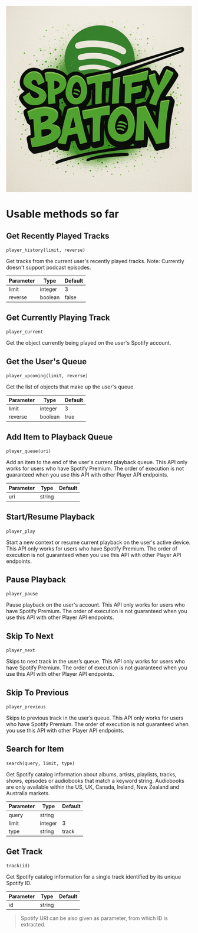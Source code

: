 ![SpotifyBaton](https://raw.githubusercontent.com/tehopirtti/spotifybaton/refs/heads/master/inc/img/logo.png)
# Usable methods so far
## Get Recently Played Tracks
```
player_history(limit, reverse)
```
Get tracks from the current user's recently played tracks. Note: Currently doesn't support podcast episodes.

| Parameter | Type    | Default |
|-----------|---------|---------|
| limit     | integer | 3       |
| reverse   | boolean | false   |
## Get Currently Playing Track
```
player_current
```
Get the object currently being played on the user's Spotify account.
## Get the User's Queue
```
player_upcoming(limit, reverse)
```
Get the list of objects that make up the user's queue.

| Parameter | Type    | Default |
|-----------|---------|---------|
| limit     | integer | 3       |
| reverse   | boolean | true    |
## Add Item to Playback Queue
```
player_queue(uri)
```
Add an item to the end of the user's current playback queue.  This API only works for users who have Spotify Premium. The order of execution is not guaranteed when you use this API with other Player API endpoints.

| Parameter | Type   | Default |
|-----------|--------|---------|
| uri       | string |         |
## Start/Resume Playback
```
player_play
```
Start a new context or resume current playback on the user's active device. This API only works for users who have Spotify Premium. The order of execution is not guaranteed when you use this API with other Player API endpoints.
## Pause Playback
```
player_pause
```
Pause playback on the user's account. This API only works for users who have Spotify Premium. The order of execution is not guaranteed when you use this API with other Player API endpoints.
## Skip To Next
```
player_next
```
Skips to next track in the user’s queue. This API only works for users who have Spotify Premium. The order of execution is not guaranteed when you use this API with other Player API endpoints.
## Skip To Previous
```
player_previous
```
Skips to previous track in the user’s queue. This API only works for users who have Spotify Premium. The order of execution is not guaranteed when you use this API with other Player API endpoints.
## Search for Item
```
search(query, limit, type)
```
Get Spotify catalog information about albums, artists, playlists, tracks, shows, episodes or audiobooks that match a keyword string. Audiobooks are only available within the US, UK, Canada, Ireland, New Zealand and Australia markets.

| Parameter | Type    | Default |
|-----------|---------|---------|
| query     | string  |         |
| limit     | integer | 3       |
| type      | string  | track   |
## Get Track
```
track(id)
```
Get Spotify catalog information for a single track identified by its unique Spotify ID.

| Parameter | Type    | Default |
|-----------|---------|---------|
| id        | string  |         |
> Spotify URI can be also given as parameter, from which ID is extracted.